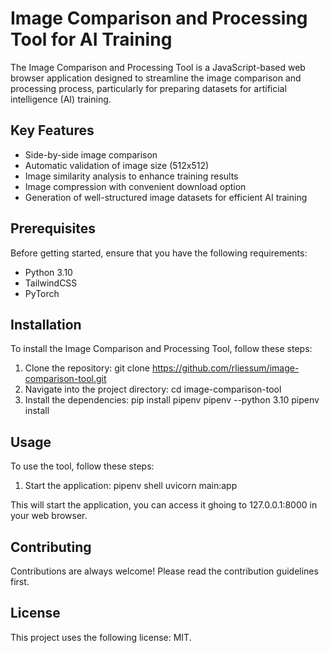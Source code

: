 # Image Comparison and Processing Tool for AI Training

The Image Comparison and Processing Tool is a JavaScript-based web browser application designed to streamline the image comparison and processing process, particularly for preparing datasets for artificial intelligence (AI) training.

## Key Features

- Side-by-side image comparison
- Automatic validation of image size (512x512)
- Image similarity analysis to enhance training results
- Image compression with convenient download option
- Generation of well-structured image datasets for efficient AI training

## Prerequisites

Before getting started, ensure that you have the following requirements:
- Python 3.10
- TailwindCSS
- PyTorch

## Installation 

To install the Image Comparison and Processing Tool, follow these steps:

1. Clone the repository:
git clone https://github.com/rliessum/image-comparison-tool.git
2. Navigate into the project directory:
cd image-comparison-tool
3. Install the dependencies:
pip install pipenv
pipenv --python 3.10
pipenv install

## Usage 

To use the tool, follow these steps:

1. Start the application:
pipenv shell
uvicorn main:app

This will start the application, you can access it ghoing to 127.0.0.1:8000 in your web browser.

## Contributing 

Contributions are always welcome! Please read the contribution guidelines first.

## License 

This project uses the following license: MIT.

